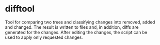 difftool
========

Tool for comparing two trees and classifying changes into removed, added and changed.
The result is written to files and, in addition, diffs are generated for the changes.
After editing the changes, the script can be used to apply only requested changes.
